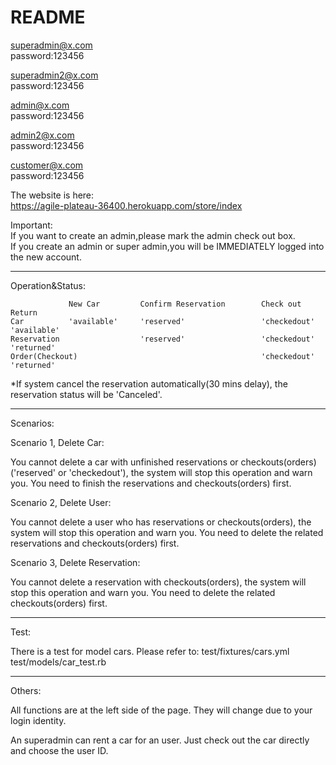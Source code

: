 # README

  

superadmin@x.com  
password:123456


superadmin2@x.com  
password:123456
  

admin@x.com  
password:123456
  

admin2@x.com  
password:123456
  
customer@x.com  
password:123456  

The website is here:  
https://agile-plateau-36400.herokuapp.com/store/index 

Important:  
If you want to create an admin,please mark the admin check out box.  
If you create an admin or super admin,you will be IMMEDIATELY logged into the new account.

************************************************************************************************************************
Operation&Status:
								
                 New Car         Confirm Reservation        Check out           Return									
    Car          'available'     'reserved'                 'checkedout'        'available'									
    Reservation                  'reserved'                 'checkedout'        'returned'									
    Order(Checkout)                                         'checkedout'        'returned'									


*If system cancel the reservation automatically(30 mins delay), the reservation status will be 'Canceled'.

************************************************************************************************************************
Scenarios:

Scenario 1, Delete Car:

You cannot delete a car with unfinished reservations or checkouts(orders) ('reserved' or 'checkedout'), the system will stop this operation and warn you.
You need to finish the reservations and checkouts(orders) first. 

Scenario 2, Delete User:

You cannot delete a user who has reservations or checkouts(orders), the system will stop this operation and warn you.
You need to delete the related reservations and checkouts(orders) first.

Scenario 3, Delete Reservation:

You cannot delete a reservation with checkouts(orders), the system will stop this operation and warn you.
You need to delete the related checkouts(orders) first.

************************************************************************************************************************
Test:

There is a test for model cars. 
Please refer to: 
test/fixtures/cars.yml 
test/models/car_test.rb

************************************************************************************************************************
Others:

All functions are at the left side of the page. They will change due to your login identity.

An superadmin can rent a car for an user. Just check out the car directly and choose the user ID.




